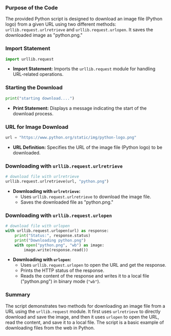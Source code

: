### Purpose of the Code
The provided Python script is designed to download an image file (Python logo) from a given URL using two different methods: `urllib.request.urlretrieve` and `urllib.request.urlopen`. It saves the downloaded image as "python.png."

### Import Statement
```python
import urllib.request
```
- **Import Statement:** Imports the `urllib.request` module for handling URL-related operations.

### Starting the Download
```python
print("starting download....")
```
- **Print Statement:** Displays a message indicating the start of the download process.

### URL for Image Download
```python
url = "https://www.python.org/static/img/python-logo.png"
```
- **URL Definition:** Specifies the URL of the image file (Python logo) to be downloaded.

### Downloading with `urllib.request.urlretrieve`
```python
# download file with urlretrieve
urllib.request.urlretrieve(url, "python.png")
```
- **Downloading with `urlretrieve`:**
  - Uses `urllib.request.urlretrieve` to download the image file.
  - Saves the downloaded file as "python.png."

### Downloading with `urllib.request.urlopen`
```python
# download file with urlopen
with urllib.request.urlopen(url) as response:
    print("Status:", response.status)
    print("Downloading python.png")
    with open("python.png", "wb") as image:
        image.write(response.read())
```
- **Downloading with `urlopen`:**
  - Uses `urllib.request.urlopen` to open the URL and get the response.
  - Prints the HTTP status of the response.
  - Reads the content of the response and writes it to a local file ("python.png") in binary mode (`"wb"`).

### Summary
The script demonstrates two methods for downloading an image file from a URL using the `urllib.request` module. It first uses `urlretrieve` to directly download and save the image, and then it uses `urlopen` to open the URL, read the content, and save it to a local file. The script is a basic example of downloading files from the web in Python.
